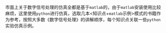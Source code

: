 市面上关于数字信号处理的仿真全都是基于`matlab`的，由于`matlab`安装使用比较麻烦，这里使用`python`进行仿真，选取几本<知识点+`matlab`示例>模式的书籍作为参考，按照大多数《数字信号处理》的讲解顺序，每个知识点关联一些`python`实验仿真示例。